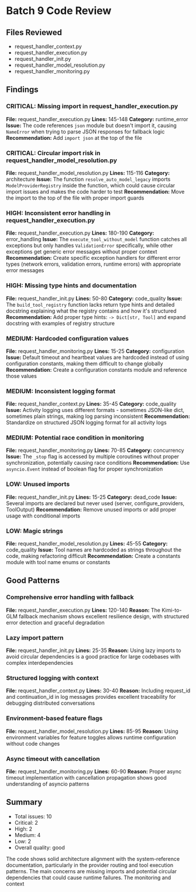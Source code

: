 # Batch 9 Code Review

## Files Reviewed
- request_handler_context.py
- request_handler_execution.py
- request_handler_init.py
- request_handler_model_resolution.py
- request_handler_monitoring.py

## Findings

### CRITICAL: Missing import in request_handler_execution.py
**File:** request_handler_execution.py
**Lines:** 145-148
**Category:** runtime_error
**Issue:** The code references `json` module but doesn't import it, causing `NameError` when trying to parse JSON responses for fallback logic
**Recommendation:** Add `import json` at the top of the file

### CRITICAL: Circular import risk in request_handler_model_resolution.py
**File:** request_handler_model_resolution.py
**Lines:** 115-116
**Category:** architecture
**Issue:** The function `resolve_auto_model_legacy` imports `ModelProviderRegistry` inside the function, which could cause circular import issues and makes the code harder to test
**Recommendation:** Move the import to the top of the file with proper import guards

### HIGH: Inconsistent error handling in request_handler_execution.py
**File:** request_handler_execution.py
**Lines:** 180-190
**Category:** error_handling
**Issue:** The `execute_tool_without_model` function catches all exceptions but only handles `ValidationError` specifically, while other exceptions get generic error messages without proper context
**Recommendation:** Create specific exception handlers for different error types (network errors, validation errors, runtime errors) with appropriate error messages

### HIGH: Missing type hints and documentation
**File:** request_handler_init.py
**Lines:** 50-80
**Category:** code_quality
**Issue:** The `build_tool_registry` function lacks return type hints and detailed docstring explaining what the registry contains and how it's structured
**Recommendation:** Add proper type hints: `-> Dict[str, Tool]` and expand docstring with examples of registry structure

### MEDIUM: Hardcoded configuration values
**File:** request_handler_monitoring.py
**Lines:** 15-25
**Category:** configuration
**Issue:** Default timeout and heartbeat values are hardcoded instead of using configuration constants, making them difficult to change globally
**Recommendation:** Create a configuration constants module and reference those values

### MEDIUM: Inconsistent logging format
**File:** request_handler_context.py
**Lines:** 35-45
**Category:** code_quality
**Issue:** Activity logging uses different formats - sometimes JSON-like dict, sometimes plain strings, making log parsing inconsistent
**Recommendation:** Standardize on structured JSON logging format for all activity logs

### MEDIUM: Potential race condition in monitoring
**File:** request_handler_monitoring.py
**Lines:** 70-85
**Category:** concurrency
**Issue:** The `_stop` flag is accessed by multiple coroutines without proper synchronization, potentially causing race conditions
**Recommendation:** Use `asyncio.Event` instead of boolean flag for proper synchronization

### LOW: Unused imports
**File:** request_handler_init.py
**Lines:** 15-25
**Category:** dead_code
**Issue:** Several imports are declared but never used (server, configure_providers, ToolOutput)
**Recommendation:** Remove unused imports or add proper usage with conditional imports

### LOW: Magic strings
**File:** request_handler_model_resolution.py
**Lines:** 45-55
**Category:** code_quality
**Issue:** Tool names are hardcoded as strings throughout the code, making refactoring difficult
**Recommendation:** Create a constants module with tool name enums or constants

## Good Patterns

### Comprehensive error handling with fallback
**File:** request_handler_execution.py
**Lines:** 120-140
**Reason:** The Kimi-to-GLM fallback mechanism shows excellent resilience design, with structured error detection and graceful degradation

### Lazy import pattern
**File:** request_handler_init.py
**Lines:** 25-35
**Reason:** Using lazy imports to avoid circular dependencies is a good practice for large codebases with complex interdependencies

### Structured logging with context
**File:** request_handler_context.py
**Lines:** 30-40
**Reason:** Including request_id and continuation_id in log messages provides excellent traceability for debugging distributed conversations

### Environment-based feature flags
**File:** request_handler_model_resolution.py
**Lines:** 85-95
**Reason:** Using environment variables for feature toggles allows runtime configuration without code changes

### Async timeout with cancellation
**File:** request_handler_monitoring.py
**Lines:** 60-90
**Reason:** Proper async timeout implementation with cancellation propagation shows good understanding of asyncio patterns

## Summary
- Total issues: 10
- Critical: 2
- High: 2
- Medium: 4
- Low: 2
- Overall quality: good

The code shows solid architecture alignment with the system-reference documentation, particularly in the provider routing and tool execution patterns. The main concerns are missing imports and potential circular dependencies that could cause runtime failures. The monitoring and context